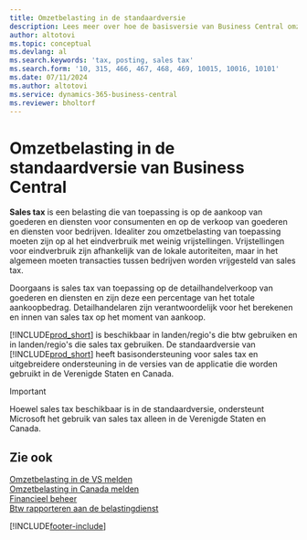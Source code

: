 ```yaml
---
title: Omzetbelasting in de standaardversie
description: Lees meer over hoe de basisversie van Business Central omzetbelasting ondersteunt en lees een beschrijving van het basisconcept.
author: altotovi
ms.topic: conceptual
ms.devlang: al
ms.search.keywords: 'tax, posting, sales tax'
ms.search.form: '10, 315, 466, 467, 468, 469, 10015, 10016, 10101'
ms.date: 07/11/2024
ms.author: altotovi
ms.service: dynamics-365-business-central
ms.reviewer: bholtorf
---
```


# Omzetbelasting in de standaardversie van Business Central

**Sales tax** is een belasting die van toepassing is op de aankoop van goederen en diensten voor consumenten en op de verkoop van goederen en diensten voor bedrijven. Idealiter zou omzetbelasting van toepassing moeten zijn op al het eindverbruik met weinig vrijstellingen. Vrijstellingen voor eindverbruik zijn afhankelijk van de lokale autoriteiten, maar in het algemeen moeten transacties tussen bedrijven worden vrijgesteld van sales tax.  

Doorgaans is sales tax van toepassing op de detailhandelverkoop van goederen en diensten en zijn deze een percentage van het totale aankoopbedrag. Detailhandelaren zijn verantwoordelijk voor het berekenen en innen van sales tax op het moment van aankoop.  

[!INCLUDE[prod_short](includes/prod_short.md)] is beschikbaar in landen/regio's die btw gebruiken en in landen/regio's die sales tax gebruiken. De standaardversie van [!INCLUDE[prod_short](includes/prod_short.md)] heeft basisondersteuning voor sales tax en uitgebreidere ondersteuning in de versies van de applicatie die worden gebruikt in de Verenigde Staten en Canada.

> [!IMPORTANT]
> Hoewel sales tax beschikbaar is in de standaardversie, ondersteunt Microsoft het gebruik van sales tax alleen in de Verenigde Staten en Canada.

## Zie ook

[Omzetbelasting in de VS melden](localfunctionality/UnitedStates/us-sales-tax.md)    
[Omzetbelasting in Canada melden](localfunctionality/canada/ca-sales-tax.md)    
[Financieel beheer](finance.md)  
[Btw rapporteren aan de belastingdienst](finance-how-report-vat.md)  

[!INCLUDE[footer-include](includes/footer-banner.md)]
